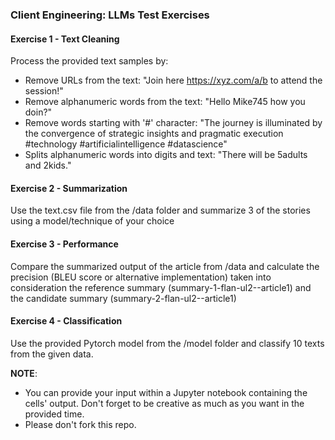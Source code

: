### Client Engineering: LLMs Test Exercises

#### Exercise 1 - Text Cleaning

Process the provided text samples by:
- Remove URLs from the text: "Join here https://xyz.com/a/b to attend the session!"
- Remove alphanumeric words from the text: "Hello Mike745 how you doin?"
- Remove words starting with '#' character: "The journey is illuminated by the convergence of strategic insights and pragmatic execution #technology #artificialintelligence #datascience"
- Splits alphanumeric words into digits and text: "There will be 5adults and 2kids."

#### Exercise 2 - Summarization 
Use the text.csv file from the /data folder and summarize 3 of the stories using a model/technique of your choice

#### Exercise 3 - Performance
Compare the summarized output of the article from /data and calculate the precision (BLEU score or alternative implementation) taken into consideration the reference summary (summary-1-flan-ul2--article1) and the candidate summary (summary-2-flan-ul2--article1)

#### Exercise 4 - Classification
Use the provided Pytorch model from the /model folder and classify 10 texts from the given data.

**NOTE**:
- You can provide your input within a Jupyter notebook containing the cells' output. Don't forget to be creative as much as you want in the provided time.
- Please don't fork this repo.

